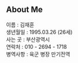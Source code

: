 ## About Me
이름 : 김재훈  
생년월일 : 1995.03.26 (26세)  
사는 곳 : 부산광역시  
연락처 : 010 - 2694 - 1718  
병역사항 : 육군 병장 만기전역  
